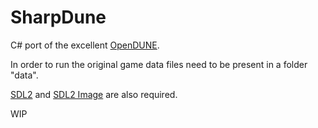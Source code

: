 # SharpDune
C# port of the excellent [OpenDUNE](https://github.com/OpenDUNE/OpenDUNE).

In order to run the original game data files need to be present in a folder "data".

[SDL2](https://www.libsdl.org) and [SDL2 Image](https://www.libsdl.org/projects/SDL_image) are also required.

WIP
